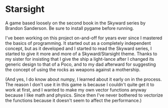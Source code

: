 # Starsight
A game based loosely on the second book in the Skyward series by Brandon Sanderson. Be sure to install pygame before running.

I've been working on this project on-and-off for years ever since I mastered the basics of programming. It started out as a completely independent concept, but as it developed and I started to read the Skyward series, I started to give it more and more of a Skyward/Starsight theme. Thanks to my sister for insisting that I give the ship a light-lance after I changed its generic design to that of a Poco, and to my dad afterward for suggesting the concept of using the rocks as weapons against a mothership.

(And yes, I do know about numpy, I learned about it early on in the process. The reason I don't use it in this game is because I couldn't quite get it to work at first, and I wanted to make my own vector functions anyway because I like math and physics. Since then I've never bothered to vectorize the functions because it doesn't seem to affect the performance.)
